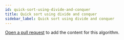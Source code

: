 ```yaml
---
id: quick-sort-using-divide-and-conquer
title: Quick sort using divide and conquer
sidebar_label: Quick sort using divide and conquer
---
```


[Open a pull request](https://github.com/AllAlgorithms/algorithms/tree/master/docs/quick-sort-using-divide-and-conquer.md) to add the content for this algorithm.